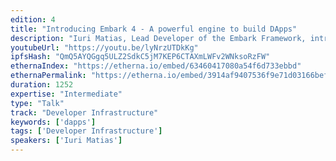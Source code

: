 ```yaml
---
edition: 4
title: "Introducing Embark 4 - A powerful engine to build DApps"
description: "Iuri Matias, Lead Developer of the Embark Framework, introduces the new version of the framework and how it can be used to easily build the next generation of DApps and Decentralized Services-----Abstract (for submission): The Embark Team has been hard at work these past months working on the next version of Embark which allows to create in minutes DApps that would otherwise take hours if not days, easily allow the developer to find bugs & security issues, a powerful development \"command center\" and create easily not just classic DApps but other types of Decentralized Services as well on top of Ethereum."
youtubeUrl: "https://youtu.be/lyNrzUTDkKg"
ipfsHash: "QmQ5AYQGgq5ULZ2SdkC5jM7KEP6CTAXmLWFv2WNksoRzFW"
ethernaIndex: "https://etherna.io/embed/63460417080a54f6d733ebbd"
ethernaPermalink: "https://etherna.io/embed/3914af9407536f9e71d03166bef721cc57572adf274e7aea021116f0f53f4242"
duration: 1252
expertise: "Intermediate"
type: "Talk"
track: "Developer Infrastructure"
keywords: ['dapps']
tags: ['Developer Infrastructure']
speakers: ['Iuri Matias']
---
```

